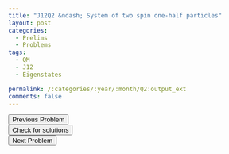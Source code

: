 ```yaml
---
title: "J12Q2 &ndash; System of two spin one-half particles"
layout: post
categories:
  - Prelims
  - Problems
tags:
  - QM
  - J12
  - Eigenstates

permalink: /:categories/:year/:month/Q2:output_ext
comments: false
---
```

<object data="2012J2Q.pdf" type="application/pdf" width="100%" height="500"></object>

<div class='navbar'>
	<div float='left'><button onclick="window.location='Q1.html'" >Previous Problem</button></div>
	<div float='center'><button onclick="window.location='https://princetonprelim.com/prelim/27/'">Check for solutions</button></div>
	<div float='right'><button onclick="window.location='Q3.html'" > Next Problem</button></div>
</div>
